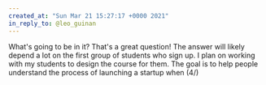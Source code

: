 ```yaml
---
created_at: "Sun Mar 21 15:27:17 +0000 2021"
in_reply_to: @leo_guinan
---
```


What's going to be in it? That's a great question! The answer will likely depend a lot on the first group of students who sign up. I plan on working with my students to design the course for them. The goal is to help people understand the process of launching a startup when (4/)